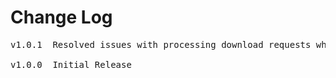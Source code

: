 # Change Log
<pre>
v1.0.1  Resolved issues with processing download requests while application is in background [MOD-1325][MOD-1326]

v1.0.0	Initial Release